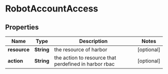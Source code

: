 
# RobotAccountAccess

## Properties
Name | Type | Description | Notes
------------ | ------------- | ------------- | -------------
**resource** | **String** | the resource of harbor |  [optional]
**action** | **String** | the action to resource that perdefined in harbor rbac |  [optional]



